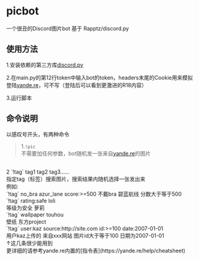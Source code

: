 # picbot
一个很丑的Discord图片bot 基于 Rapptz/discord.py

## 使用方法
1.安装依赖的第三方库[discord.py](https://github.com/Rapptz/discord.py)

2.在main.py的第12行token中输入bot的token，headers末尾的Cookie用来模拟登陆[yande.re](https://yande.re)，可不写（登陆后可以看到更激进的R18内容）

3.运行脚本

## 命令说明
以感叹号开头，有两种命令<br>
>1.`!pic`<br>
不需要加任何参数，bot随机发一张来自[yande.re](https://yande.re/)的图片<br>
<br>
2 `!tag` tag1 tag2 tag3......<br>
指定tag（标签）搜索图片，搜索结果内随机选择一张发出来  
<br>
例如:<br>
`!tag` no_bra azur_lane score:>=500  
        不戴bra  碧蓝航线   分数大于等于500  
`!tag` rating:safe loli<br>
        等级为安全    萝莉<br>
`!tag` wallpaper touhou<br>
        壁纸       东方project<br>
`!tag` user:kaz source:http://site.com id:>=100 date:2007-01-01<br>
        用户kaz上传的 来自xxx网站         图片id大于等于100    日期为2007-01-01<br>
   ↑这几条很少能用到<br>
   更详细的请参考yande.re内置的[指令表](https://yande.re/help/cheatsheet)<br>

